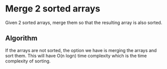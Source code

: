 <h1>Merge 2 sorted arrays</h1>
Given 2 sorted arrays, merge them so that the resulting array is also sorted.
<h2>Algorithm</h2>
If the arrays are not sorted, the option we have is merging the arrays and sort them. This will have O(n logn) time complexity which is the time complexity of sorting.

